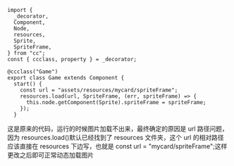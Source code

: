 ```
import {
  _decorator,
  Component,
  Node,
  resources,
  Sprite,
  SpriteFrame,
} from "cc";
const { ccclass, property } = _decorator;

@ccclass("Game")
export class Game extends Component {
  start() {
    const url = "assets/resources/mycard/spriteFrame";
    resources.load(url, SpriteFrame, (err, spriteFrame) => {
      this.node.getComponent(Sprite).spriteFrame = spriteFrame;
    });
  }
```

这是原来的代码，运行的时候图片加载不出来，最终确定的原因是 url 路径问题，因为 resources.load()默认已经找到了 resources 文件夹，这个 url 的相对路径应该直接在 resources 下边写，也就是 const url = "mycard/spriteFrame";这样更改之后即可正常动态加载图片
